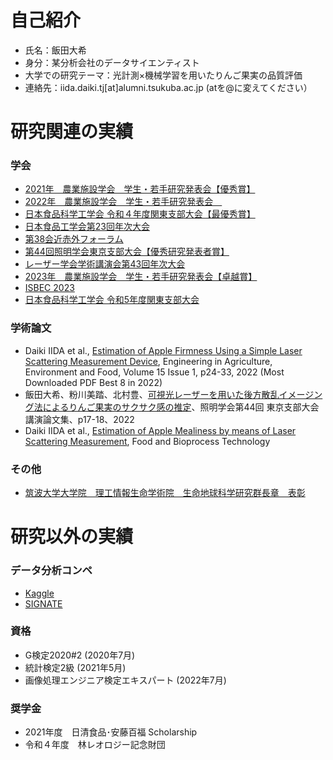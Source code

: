#  自己紹介
- 氏名：飯田大希
- 身分：某分析会社のデータサイエンティスト
- 大学での研究テーマ：光計測×機械学習を用いたりんご果実の品質評価
- 連絡先：iida.daiki.tj[at]alumni.tsukuba.ac.jp (atを@に変えてください）

# 研究関連の実績

### 学会
- [2021年　農業施設学会　学生・若手研究発表会【優秀賞】](http://www.sasj.org/meeting/wm2021/file/report_wm2021.pdf)
- [2022年　農業施設学会　学生・若手研究発表会　](http://sasj.org/meeting/wm2022/file/2022SASJ_%E4%BA%88%E7%A8%BF%E9%9B%86_%E6%9C%80%E7%B5%82%E7%89%882.pdf)
- [日本食品科学工学会 令和４年度関東支部大会【最優秀賞】](http://www.agrofoodprocess.jp/topics21.html)
- [日本食品工学会第23回年次大会](https://secure01.blue.shared-server.net/www.jsfe.jp/convention/2022_1_5_2.pdf)
- [第38会近赤外フォーラム](https://jglobal.jst.go.jp/detail?JGLOBAL_ID=202302277776631954&rel=1)
- [第44回照明学会東京支部大会【優秀研究発表者賞】](https://ieij.org/shibu/tokyo/info2022/221214shibutaikai-result.html)
- [レーザー学会学術講演会第43回年次大会](https://confit.atlas.jp/guide/event/lsj43/top?lang=ja)
- [2023年　農業施設学会　学生・若手研究発表会【卓越賞】](http://www.sasj.org/meeting/wm2023/file/report_wm2023.pdf)
- [ISBEC 2023](https://www.eng.bres.tsukuba.ac.jp/isbec2023/program/)
- [日本食品科学工学会 令和5年度関東支部大会](https://jsfst.smoosy.atlas.jp/ja/kantou)

### 学術論文
- Daiki IIDA et al., [Estimation of Apple Firmness Using a Simple Laser Scattering Measurement Device](https://www.jstage.jst.go.jp/article/eaef/15/1/15_24/_article/-char/en), Engineering in Agriculture, Environment and Food, Volume 15 Issue 1, p24-33, 2022 (Most Downloaded PDF Best 8 in 2022)
- 飯田大希、粉川美踏、北村豊、[可視光レーザーを用いた後方散乱イメージング法によるりんご果実のサクサク感の推定](https://jglobal.jst.go.jp/detail?JGLOBAL_ID=202302267780554808&rel=1)、照明学会第44回 東京支部大会講演論文集、p17-18、2022
- Daiki IIDA et al., [Estimation of Apple Mealiness by means of Laser Scattering Measurement](https://link.springer.com/article/10.1007/s11947-023-03068-3), Food and Bioprocess Technology

### その他
- [筑波大学大学院　理工情報生命学術院　生命地球科学研究群長章　表彰](http://www.agrofoodprocess.jp/topics22.html)

# 研究以外の実績
### データ分析コンペ
- [Kaggle](https://www.kaggle.com/daikidaiki0709)
- [SIGNATE](https://signate.jp/users/52446)
 
### 資格
- G検定2020#2 (2020年7月)
- 統計検定2級 (2021年5月)
- 画像処理エンジニア検定エキスパート (2022年7月)

### 奨学金
- 2021年度　日清食品･安藤百福 Scholarship
- 令和４年度　林レオロジー記念財団
